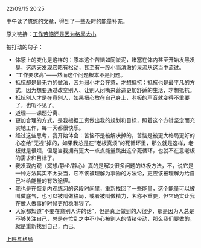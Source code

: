 22/09/15 20:25

中午读了悠悠的文章，得到了一些及时的能量补充。

原文链接：[工作苦恼还是因为格局太小](https://mp.weixin.qq.com/s/ZRfaeTpGUmN4evbKzQmThQ)

被打动的句子：

-   体感上的变化是这样的：原本这个苦恼如同淤泥，堵塞在体内甚至开始发黑发臭，这两天发现它略有松动，甚至有一股小而清澈的泉流从这当中流过。
-   “工作要求高”——然而这个问题根本不是问题。
-   抵抗却是最无力的做法，因为弱小才会在意，才想抵抗；抵抗也是最平凡的方式，因为想要通过改变别人、让别人闭嘴来营造更加舒适的生活，才想抵抗。
-   抵抗别人才是在意别人，如果把心放在自己身上，老板的声音就变得不重要了，也听不见了。
-   道理——课题分离、
-   更加合理的方式，是我根据工资做出我的规划和目标，照着这个方针坚定而充实地工作，每一天都很快乐。
-   经过这些思考，我开始体会：苦恼不是被解决掉的，苦恼是被更大格局更好的心态给“无视”掉的，如果我总是在“老板真烦”的死循环里，那么就是这样，老板就是很烦，但是当我拥有更大一点点能量跳出这个死循环，也就不在意老板的需求和目标了。
-   我发现内观（冥想/静坐/静心）真的是解决很多问题的终极方法，不，说它是一种方法其实不太妥当，它不该被理解为事物的方法论，更应该被理解为给自己补给能量的有效途径。
-   我也是在恢复内观练习的这段时间里，重新找回了一些能量，这个能量可以被叫做底气，也可以被叫做格局，或者被叫做精力，名称不重要，但它确实让我在做人做事的时候更加稳准狠了。
-   大家都知道“不要在意别人讲的话”，但是真正做到的人很少，那是因为人总是不够关注自己，总是在忙乱之中不小心被别人的情绪带动，那么我们要做的，就是重新找到自己，而已。


[上班与格局](https://collectednotes.com/dajia2048/untitled-1663245300#part-9c2e252d2ede3a50)